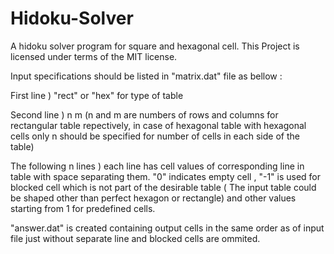 # Hidoku-Solver

A hidoku solver program for square and hexagonal cell.
This Project is licensed under terms of the MIT license.

Input specifications should be listed in "matrix.dat" file as bellow :

First line )
"rect" or "hex" for type of table

Second line )
n m (n and m are numbers of rows and columns for rectangular table repectively, in case of hexagonal table with hexagonal cells only n should be specified for number of cells in each side of the table)

The following n lines )
each line has cell values of corresponding line in table with space separating them.
"0" indicates empty cell , "-1" is used for blocked cell which is not part of the desirable table ( The input table could be shaped other than perfect hexagon or rectangle) and other values starting from 1 for predefined cells.

"answer.dat" is created containing output cells in the same order as of input file just without separate line and blocked cells are ommited.
